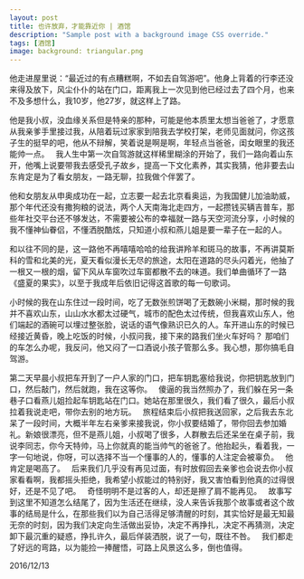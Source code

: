 ```yaml
---
layout: post
title: 也许放弃，才能靠近你 | 酒馆
description: "Sample post with a background image CSS override."
tags: [酒馆]
image: background: triangular.png
---
```


他走进屋里说：“最近过的有点糟糕啊，不如去自驾游吧”。他身上背着的行李还没来得及放下，风尘仆仆的站在门口，距离我上一次见到他已经过去了四个月，也来不及多想什么，我10岁，他27岁，就这样上了路。

他是我小叔，没血缘关系但是特亲的那种，可能是他本质里太想当爸爸了，才愿意从我亲爹手里接过我，从陪着玩过家家到陪我去学校打架，老师见面就问，你这孩子生的挺早的吧，他从不辩解，笑着说是啊是啊，年轻点当爸爸，闺女眼里的我还能帅一点。
 
我人生中第一次自驾游就这样稀里糊涂的开始了，我们一路向着山东开，他嘴上说要带我去感受孔子故乡，提高一下文化素养，其实我猜，他非要去山东肯定是为了看女朋友，一路无聊，拉我做个伴罢了。

他和女朋友从申奥成功在一起，立志要一起去北京看奥运，为我国健儿加油助威，那个年代还没有撒狗粮的说法，两个人天南海北走四方，一起攒钱买辆吉普车，那些年社交平台还不够发达，不需要被公布的幸福就一路与天空河流分享，小时候的我不懂神仙眷侣，不懂洒脱酷炫，只知道小叔和燕儿姐是要一辈子在一起的人。

和以往不同的是，这一路他不再嘻嘻哈哈的给我讲羚羊和斑马的故事，不再讲莫斯科的雪和北美的光，夏天看似漫长无尽的旅途，太阳在道路的尽头闪着光，他抽了一根又一根的烟，留下风从车窗吹过车窗都散不去的味道。我们单曲循环了一路《盛夏的果实》，以至于我成年后依旧记得这首歌的每一句歌词。

小时候的我在山东住过一段时间，吃了无数张煎饼喝了无数碗小米糊，那时候的我并不喜欢山东，山山水水都太过硬气，城市的配色太过传统，但我喜欢山东人，他们端起的酒碗可以埋过整张脸，说话的语气像熟识已久的人。车开进山东的时候已经接近黄昏，晚上吃饭的时候，小叔问我，接下来的路我们坐火车好吗？ 那咱们的车怎么办呢，我反问，他又闷了一口酒说小孩子管那么多。我心想，那你搞毛自驾游。

第二天早晨小叔把车开到了一户人家的门口，把车钥匙塞给我说，你把钥匙放到门口，然后敲门，然后就跑，我在这等你。
 
傻逼的我当然照办了，我们躲在另一条巷子口看燕儿姐捡起车钥匙站在门口。她站在那里很久，我们看了很久，最后小叔拉着我说走吧，带你去别的地方玩。
 
旅程结束后小叔把我送回家，之后我去东北呆了一段时间，大概半年左右亲爹来接我说，你小叔要结婚了，带你回去参加婚礼。新娘很漂亮，但不是燕儿姐，小叔喝了很多，人群散去后还呆坐在桌子前，我说李同志，你今天特帅，马上你就真的能当帅气的爸爸了。他抬起头，看着我，一字一句地说，你呀，可以选择不当一个懂事的人的，懂事的人注定会被辜负。
 
他肯定是喝高了。
 
后来我们几乎没有再见过面，有时放假回去亲爹也会说去你小叔家看看啊，我都摇头拒绝，我希望小叔能过的特别好，我又害怕看到他真的过得很好，还是不见了吧。
 
奇怪明明不是过客的人，却还是擦了肩不能再见。
 
故事写到这里不知道怎么结尾了，因为生活还在继续，没人来告诉我那个故事或者这个故事的结局是什么，在那些我们以为自己活得足够清醒的时刻，其实恰好是最无知最无奈的时刻，因为我们决定向生活做出妥协，决定不再挣扎，决定不再猜测，决定卸下最沉重的疑惑，挣扎许久，最后佯装洒脱，说了一句，既往不咎。
 
我们都走了好远的弯路，以为能捡一捧醒悟，可路上风景这么多，倒也值得。

2016/12/13
